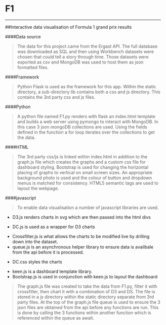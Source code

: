 # F1
****
##Interactive data visualisation of Formula 1 grand prix results

####Data source
>The data for this project came from the Ergast API. The full database was downloaded as SQL and then using Workbench datasets were chosen that could tell a story through time. 
>Those datasets were exported as csv and MongoDB was used to host them as json formatted files.  

####Framework
>Python Flask is used as the framework for this app. Within the static directory, a sub-directory lib contains both a css and js directory. This contains the 3rd party css and js files.  

####Python
>A python file named F1.py renders with flask an index.html template and builds a web server using pymongo to interact with MongoDB. In this case 3 json mongoDB collections are used. Using the fields defined in the function a for loop iterates over the collections to get the data.  

####HTML
>The 3rd party css/js is linked within index.html in addition to the graph.js file which creates the graphs and a custom css file for dashboard styling. Bootstrap is used for changing the horizontal placing of graphs to vertical on small screen sizes. An appropriate background photo is used and the colour of button and dropdown menus is matched for consistency. HTML5 semantic tags are used to layout the webpage.  
>

####javascript
>To enable data visualisation a number of javascript libraries are used. 
+ D3.js renders charts in svg which are then passed into the html divs
- DC.js is used as a wrapper for D3 charts
* Crossfilter.js is what allows the charts to be modified live by drilling down into the dataset.
* queue.js is an asynchronous helper library to ensure data is availbale from the api before it is processed.
- DC.css styles the charts
+ keen.js is a dashboard template library.
+ Bootstrap.js is used in conjunction with keen.js to layout the dashboard
>The graph.js file was created to take the data from F1.py, filter it with crossfilter, then chart it with a combination of D3 and DS.
The file is stored in a js directory within the static directory separate from 3rd party files. 
At the top of the graph.js file queue is used to ensure the 3 json files are obtained from the api before any functions are run. This is done by calling the 3 functions within another function which is referenced within the queue as await.  

